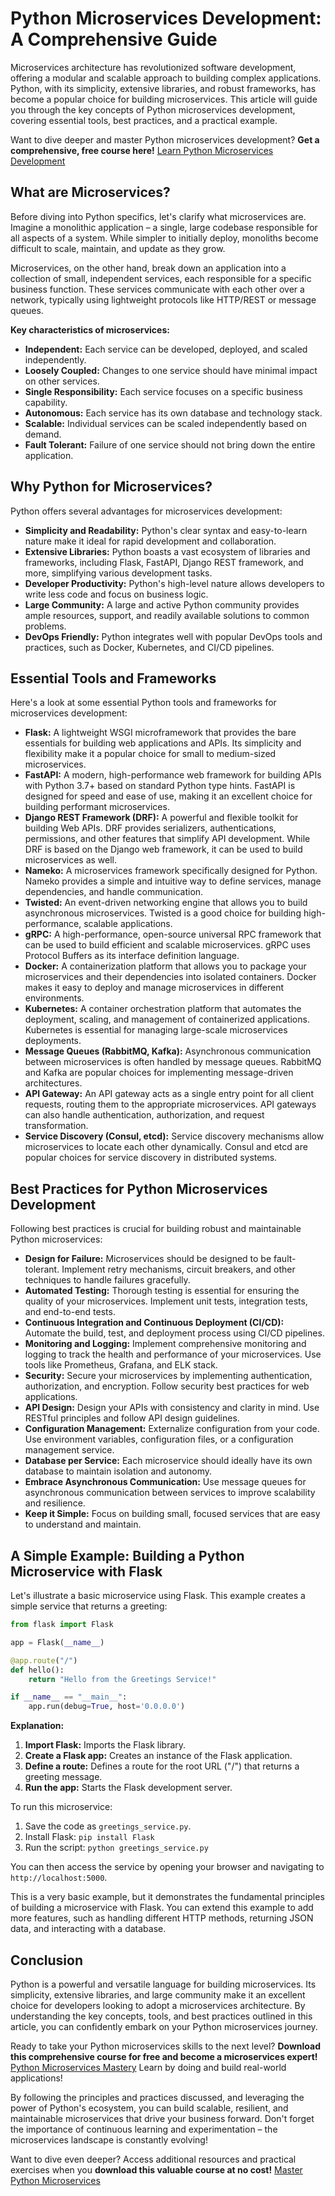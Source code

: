 # Python Microservices Development: A Comprehensive Guide

Microservices architecture has revolutionized software development, offering a modular and scalable approach to building complex applications. Python, with its simplicity, extensive libraries, and robust frameworks, has become a popular choice for building microservices. This article will guide you through the key concepts of Python microservices development, covering essential tools, best practices, and a practical example.

Want to dive deeper and master Python microservices development?  **Get a comprehensive, free course here!** [Learn Python Microservices Development](https://udemywork.com/python-microservices-development)

## What are Microservices?

Before diving into Python specifics, let's clarify what microservices are.  Imagine a monolithic application – a single, large codebase responsible for all aspects of a system. While simpler to initially deploy, monoliths become difficult to scale, maintain, and update as they grow.

Microservices, on the other hand, break down an application into a collection of small, independent services, each responsible for a specific business function. These services communicate with each other over a network, typically using lightweight protocols like HTTP/REST or message queues.

**Key characteristics of microservices:**

*   **Independent:** Each service can be developed, deployed, and scaled independently.
*   **Loosely Coupled:** Changes to one service should have minimal impact on other services.
*   **Single Responsibility:** Each service focuses on a specific business capability.
*   **Autonomous:** Each service has its own database and technology stack.
*   **Scalable:** Individual services can be scaled independently based on demand.
*   **Fault Tolerant:** Failure of one service should not bring down the entire application.

## Why Python for Microservices?

Python offers several advantages for microservices development:

*   **Simplicity and Readability:** Python's clear syntax and easy-to-learn nature make it ideal for rapid development and collaboration.
*   **Extensive Libraries:** Python boasts a vast ecosystem of libraries and frameworks, including Flask, FastAPI, Django REST framework, and more, simplifying various development tasks.
*   **Developer Productivity:** Python's high-level nature allows developers to write less code and focus on business logic.
*   **Large Community:** A large and active Python community provides ample resources, support, and readily available solutions to common problems.
*   **DevOps Friendly:** Python integrates well with popular DevOps tools and practices, such as Docker, Kubernetes, and CI/CD pipelines.

## Essential Tools and Frameworks

Here's a look at some essential Python tools and frameworks for microservices development:

*   **Flask:** A lightweight WSGI microframework that provides the bare essentials for building web applications and APIs. Its simplicity and flexibility make it a popular choice for small to medium-sized microservices.
*   **FastAPI:** A modern, high-performance web framework for building APIs with Python 3.7+ based on standard Python type hints.  FastAPI is designed for speed and ease of use, making it an excellent choice for building performant microservices.
*   **Django REST Framework (DRF):** A powerful and flexible toolkit for building Web APIs. DRF provides serializers, authentications, permissions, and other features that simplify API development.  While DRF is based on the Django web framework, it can be used to build microservices as well.
*   **Nameko:** A microservices framework specifically designed for Python. Nameko provides a simple and intuitive way to define services, manage dependencies, and handle communication.
*   **Twisted:** An event-driven networking engine that allows you to build asynchronous microservices. Twisted is a good choice for building high-performance, scalable applications.
*   **gRPC:** A high-performance, open-source universal RPC framework that can be used to build efficient and scalable microservices. gRPC uses Protocol Buffers as its interface definition language.
*   **Docker:** A containerization platform that allows you to package your microservices and their dependencies into isolated containers. Docker makes it easy to deploy and manage microservices in different environments.
*   **Kubernetes:** A container orchestration platform that automates the deployment, scaling, and management of containerized applications. Kubernetes is essential for managing large-scale microservices deployments.
*   **Message Queues (RabbitMQ, Kafka):** Asynchronous communication between microservices is often handled by message queues. RabbitMQ and Kafka are popular choices for implementing message-driven architectures.
*   **API Gateway:** An API gateway acts as a single entry point for all client requests, routing them to the appropriate microservices. API gateways can also handle authentication, authorization, and request transformation.
*   **Service Discovery (Consul, etcd):**  Service discovery mechanisms allow microservices to locate each other dynamically. Consul and etcd are popular choices for service discovery in distributed systems.

## Best Practices for Python Microservices Development

Following best practices is crucial for building robust and maintainable Python microservices:

*   **Design for Failure:** Microservices should be designed to be fault-tolerant. Implement retry mechanisms, circuit breakers, and other techniques to handle failures gracefully.
*   **Automated Testing:**  Thorough testing is essential for ensuring the quality of your microservices. Implement unit tests, integration tests, and end-to-end tests.
*   **Continuous Integration and Continuous Deployment (CI/CD):** Automate the build, test, and deployment process using CI/CD pipelines.
*   **Monitoring and Logging:** Implement comprehensive monitoring and logging to track the health and performance of your microservices. Use tools like Prometheus, Grafana, and ELK stack.
*   **Security:** Secure your microservices by implementing authentication, authorization, and encryption. Follow security best practices for web applications.
*   **API Design:** Design your APIs with consistency and clarity in mind. Use RESTful principles and follow API design guidelines.
*   **Configuration Management:** Externalize configuration from your code. Use environment variables, configuration files, or a configuration management service.
*   **Database per Service:**  Each microservice should ideally have its own database to maintain isolation and autonomy.
*   **Embrace Asynchronous Communication:** Use message queues for asynchronous communication between services to improve scalability and resilience.
*   **Keep it Simple:**  Focus on building small, focused services that are easy to understand and maintain.

## A Simple Example: Building a Python Microservice with Flask

Let's illustrate a basic microservice using Flask. This example creates a simple service that returns a greeting:

```python
from flask import Flask

app = Flask(__name__)

@app.route("/")
def hello():
    return "Hello from the Greetings Service!"

if __name__ == "__main__":
    app.run(debug=True, host='0.0.0.0')
```

**Explanation:**

1.  **Import Flask:** Imports the Flask library.
2.  **Create a Flask app:** Creates an instance of the Flask application.
3.  **Define a route:**  Defines a route for the root URL ("/") that returns a greeting message.
4.  **Run the app:** Starts the Flask development server.

To run this microservice:

1.  Save the code as `greetings_service.py`.
2.  Install Flask: `pip install Flask`
3.  Run the script: `python greetings_service.py`

You can then access the service by opening your browser and navigating to `http://localhost:5000`.

This is a very basic example, but it demonstrates the fundamental principles of building a microservice with Flask. You can extend this example to add more features, such as handling different HTTP methods, returning JSON data, and interacting with a database.

## Conclusion

Python is a powerful and versatile language for building microservices. Its simplicity, extensive libraries, and large community make it an excellent choice for developers looking to adopt a microservices architecture. By understanding the key concepts, tools, and best practices outlined in this article, you can confidently embark on your Python microservices journey.

Ready to take your Python microservices skills to the next level? **Download this comprehensive course for free and become a microservices expert!**  [Python Microservices Mastery](https://udemywork.com/python-microservices-development) Learn by doing and build real-world applications!

By following the principles and practices discussed, and leveraging the power of Python's ecosystem, you can build scalable, resilient, and maintainable microservices that drive your business forward.  Don't forget the importance of continuous learning and experimentation – the microservices landscape is constantly evolving!

Want to dive even deeper? Access additional resources and practical exercises when you **download this valuable course at no cost!** [Master Python Microservices](https://udemywork.com/python-microservices-development)
